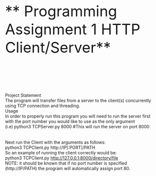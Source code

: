 <font size="24">** Programming Assignment 1 HTTP Client/Server**<br><br><br></font>
Project Statement<br>
The program will transfer files from a server to the client(s) concurrently using TCP connection and threading.<br>
Usage<br>
In order to properly run this program you will need to run the server first with the port number you would like to use as the only argument<br>
(i.e) python3 TCPServer.py 8000 #This will run the server on port 8000<br><br><br>
Next run the Client with the arguments as follows:<br>
  python3 TCPClient.py http://IP[:PORT]/PATH<br>
So an example of running the client correctly would be:<br>
  python3 TCPClient.py http://127.0.0.1:8000/directory/file<br>
NOTE: it should be known that if no port number is specified (http://IP/PATH) the program will automatically assign port 80.
